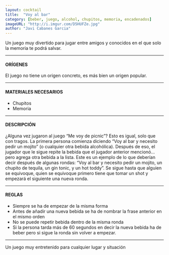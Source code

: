 ```yaml
---
layout: cocktail
title:  "Voy al bar"
category: [beber, juego, alcohol, chupitos, memoria, encadenados]
imageURL: "http://i.imgur.com/D5HUFZe.jpg"
author: "Javi Cabanes Garcia"
---
```


Un juego muy divertido para jugar entre amigos y conocidos en el que solo la memoria te podrá salvar.

*******************************************************************

#### ORÍGENES
El juego no tiene un origen concreto, es más bien un origen popular.

*******************************************************************

#### MATERIALES NECESARIOS

- Chupitos
- Memoria

*******************************************************************

#### DESCRIPCIÓN

¿Alguna vez jugaron al juego “Me voy de picnic”? Esto es igual, solo que con tragos. La primera persona comienza diciendo “Voy al bar y necesito pedir un mojito” (o cualquier otra bebida alcohólica). Después de eso, el jugador que le sigue repite la bebida que el jugador anterior mencionó… pero agrega otra bebida a la lista.
Este es un ejemplo de lo que deberían decir después de algunas rondas: “Voy al bar y necesito pedir un mojito, un chupito de tequila, un gin tonic, y un hot toddy”. Se sigue hasta que alguien se equivoque, quien se equivoque primero tiene que tomar un shot y empezará el siguiente una nueva ronda.

*******************************************************************

#### REGLAS

- Siempre se ha de empezar de la misma forma
- Antes de añadir una nueva bebida se ha de nombrar la frase anterior en el mismo orden
- No se puede repetir bebida dentro de la misma ronda
- Si la persona tarda más de 60 segundos en decir la nueva bebida ha de beber pero si sigue la ronda sin volver a empezar.

*******************************************************************

Un juego muy entretenido para cualquier lugar y situación
